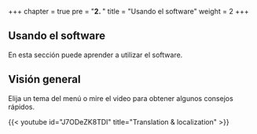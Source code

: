 +++
chapter = true
pre = "<b>2. </b>"
title = "Usando el software"
weight = 2
+++

## Usando el software

En esta sección puede aprender a utilizar el software.

## Visión general

Elija un tema del menú o mire el video para obtener algunos consejos rápidos.

{{< youtube id="J7ODeZK8TDI" title="Translation & localization" >}}
